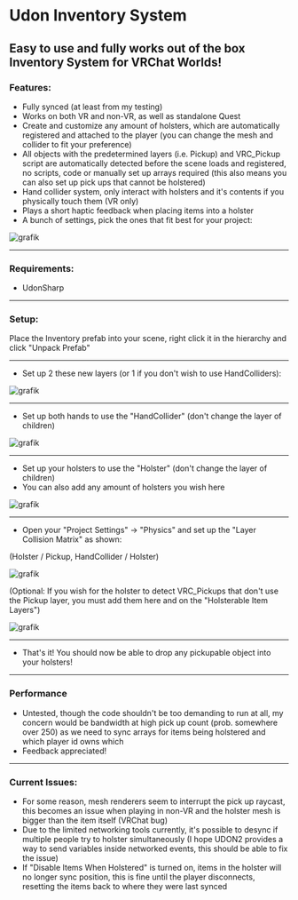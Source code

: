 # Udon Inventory System

## Easy to use and fully works out of the box Inventory System for VRChat Worlds!

### Features:
- Fully synced (at least from my testing)
- Works on both VR and non-VR, as well as standalone Quest
- Create and customize any amount of holsters, which are automatically registered and attached to the player (you can change the mesh and collider to fit your preference)
- All objects with the predetermined layers (i.e. Pickup) and VRC_Pickup script are automatically detected before the scene loads and registered, no scripts, code or manually set up arrays required (this also means you can also set up pick ups that cannot be holstered)
- Hand collider system, only interact with holsters and it's contents if you physically touch them (VR only)
- Plays a short haptic feedback when placing items into a holster
- A bunch of settings, pick the ones that fit best for your project:

![grafik](https://user-images.githubusercontent.com/97361953/219671944-0434132b-8203-4214-b838-bb523b6d8996.png)

---

### Requirements:
- UdonSharp

---

### Setup:
Place the Inventory prefab into your scene, right click it in the hierarchy and click "Unpack Prefab"

---

- Set up 2 these new layers (or 1 if you don't wish to use HandColliders):

![grafik](https://user-images.githubusercontent.com/97361953/219653395-3891cf55-1056-4fa6-a173-4407e58879df.png)

---

- Set up both hands to use the "HandCollider" (don't change the layer of children)

![grafik](https://user-images.githubusercontent.com/97361953/219677799-5bd8b31c-86b4-4d6c-a769-0c41f36a2ff9.png)

---

- Set up your holsters to use the "Holster" (don't change the layer of children)
- You can also add any amount of holsters you wish here

![grafik](https://user-images.githubusercontent.com/97361953/219678562-8e5b8491-3eaf-49e7-8d16-afefa29e7639.png)

---

- Open your "Project Settings" -> "Physics" and set up the "Layer Collision Matrix" as shown:

(Holster / Pickup, HandCollider / Holster)

![grafik](https://user-images.githubusercontent.com/97361953/219654347-19cf6c3b-054c-413a-b351-5bd16abc55ae.png)

(Optional: If you wish for the holster to detect VRC_Pickups that don't use the Pickup layer, you must add them here and on the "Holsterable Item Layers")

![grafik](https://user-images.githubusercontent.com/97361953/219671789-145db780-71a3-4558-a9a1-fb4fb50ee0f0.png)

---

- That's it! You should now be able to drop any pickupable object into your holsters!

---

### Performance

- Untested, though the code shouldn't be too demanding to run at all, my concern would be bandwidth at high pick up count (prob. somewhere over 250) as we need to sync arrays for items being holstered and which player id owns which
- Feedback appreciated!

---

### Current Issues:
- For some reason, mesh renderers seem to interrupt the pick up raycast, this becomes an issue when playing in non-VR and the holster mesh is bigger than the item itself (VRChat bug)
- Due to the limited networking tools currently, it's possible to desync if multiple people try to holster simultaneously (I hope UDON2 provides a way to send variables inside networked events, this should be able to fix the issue)
- If "Disable Items When Holstered" is turned on, items in the holster will no longer sync position, this is fine until the player disconnects, resetting the items back to where they were last synced
